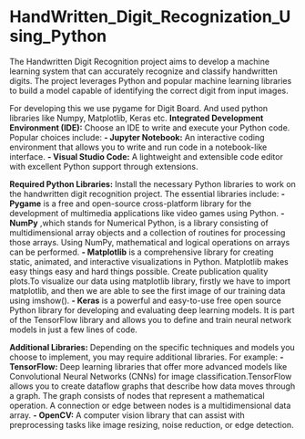 # HandWritten_Digit_Recognization_Using_Python
The Handwritten Digit Recognition project aims to develop a machine learning system that can accurately recognize and classify handwritten digits. The project leverages Python and popular machine learning libraries to build a model capable of identifying the correct digit from input images.

For developing this we use pygame for Digit Board. And used python libraries like Numpy, Matplotlib, Keras etc.
**Integrated Development Environment (IDE):** Choose an IDE to write and execute your Python code. Popular choices include:
  **- Jupyter Notebook:** An interactive coding environment that allows you to write and run code in a notebook-like interface.
  **- Visual Studio Code:** A lightweight and extensible code editor with excellent Python support through extensions.

**Required Python Libraries:** Install the necessary Python libraries to work on the handwritten digit recognition project. The essential libraries include:
  **- Pygame** is a free and open-source cross-platform library for the development of multimedia applications like video games using Python.
  **- NumPy** ,which stands for Numerical Python, is a library consisting of multidimensional array objects and a collection of routines for processing those arrays. Using NumPy, mathematical and logical operations on arrays can be performed.
  **- Matplotlib** is a comprehensive library for creating static, animated, and interactive visualizations in Python. Matplotlib makes easy things easy and hard things possible. Create publication quality plots.To visualize our data using matplotlib library, firstly we have to import matplotlib, and then we are able to see the first image of our training data using imshow().
  **- Keras** is a powerful and easy-to-use free open source Python library for developing and evaluating deep learning models. It is part of the TensorFlow library and allows you to define and train neural network models in just a few lines of code.

**Additional Libraries:** Depending on the specific techniques and models you choose to implement, you may require additional libraries. For example:
   **- TensorFlow:** Deep learning libraries that offer more advanced models like Convolutional Neural Networks (CNNs) for image classification.TensorFlow allows you to create dataflow graphs that describe how data moves through a graph. The graph consists of nodes that represent a mathematical operation. A connection or edge between nodes is a multidimensional data array.
   **- OpenCV:** A computer vision library that can assist with preprocessing tasks like image resizing, noise reduction, or edge detection.

